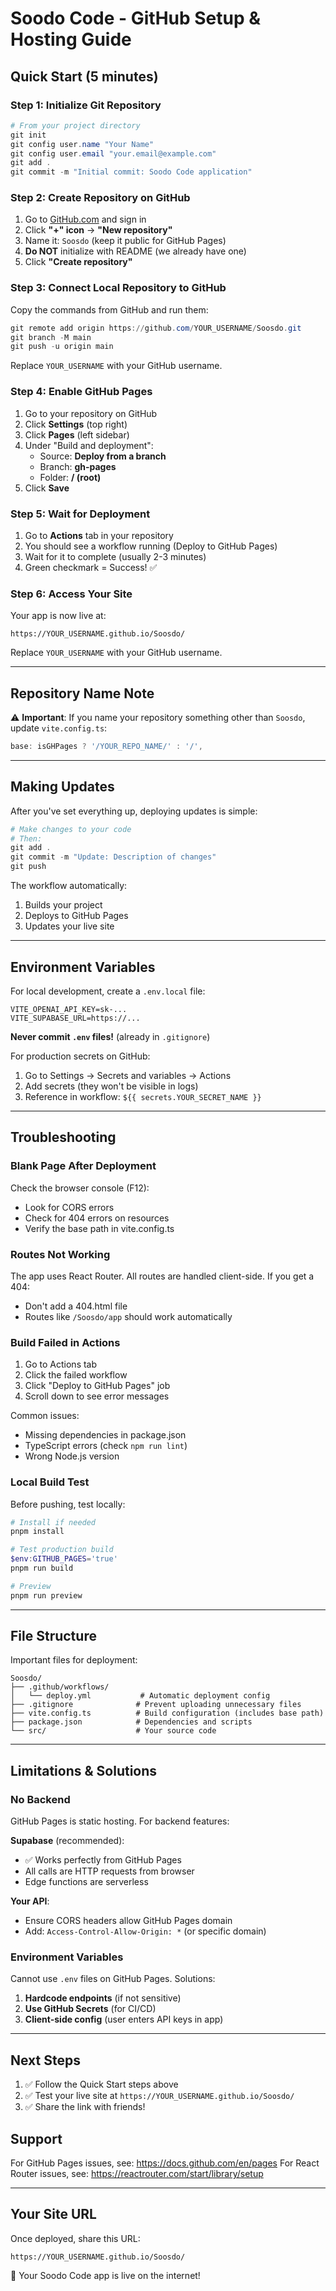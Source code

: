 # Soodo Code - GitHub Setup & Hosting Guide

## Quick Start (5 minutes)

### Step 1: Initialize Git Repository

```powershell
# From your project directory
git init
git config user.name "Your Name"
git config user.email "your.email@example.com"
git add .
git commit -m "Initial commit: Soodo Code application"
```

### Step 2: Create Repository on GitHub

1. Go to [GitHub.com](https://github.com) and sign in
2. Click **"+" icon** → **"New repository"**
3. Name it: `Soosdo` (keep it public for GitHub Pages)
4. **Do NOT** initialize with README (we already have one)
5. Click **"Create repository"**

### Step 3: Connect Local Repository to GitHub

Copy the commands from GitHub and run them:

```powershell
git remote add origin https://github.com/YOUR_USERNAME/Soosdo.git
git branch -M main
git push -u origin main
```

Replace `YOUR_USERNAME` with your GitHub username.

### Step 4: Enable GitHub Pages

1. Go to your repository on GitHub
2. Click **Settings** (top right)
3. Click **Pages** (left sidebar)
4. Under "Build and deployment":
   - Source: **Deploy from a branch**
   - Branch: **gh-pages**
   - Folder: **/ (root)**
5. Click **Save**

### Step 5: Wait for Deployment

1. Go to **Actions** tab in your repository
2. You should see a workflow running (Deploy to GitHub Pages)
3. Wait for it to complete (usually 2-3 minutes)
4. Green checkmark = Success! ✅

### Step 6: Access Your Site

Your app is now live at:
```
https://YOUR_USERNAME.github.io/Soosdo/
```

Replace `YOUR_USERNAME` with your GitHub username.

---

## Repository Name Note

⚠️ **Important**: If you name your repository something other than `Soosdo`, update `vite.config.ts`:

```typescript
base: isGHPages ? '/YOUR_REPO_NAME/' : '/',
```

---

## Making Updates

After you've set everything up, deploying updates is simple:

```powershell
# Make changes to your code
# Then:
git add .
git commit -m "Update: Description of changes"
git push
```

The workflow automatically:
1. Builds your project
2. Deploys to GitHub Pages
3. Updates your live site

---

## Environment Variables

For local development, create a `.env.local` file:

```
VITE_OPENAI_API_KEY=sk-...
VITE_SUPABASE_URL=https://...
```

**Never commit `.env` files!** (already in `.gitignore`)

For production secrets on GitHub:
1. Go to Settings → Secrets and variables → Actions
2. Add secrets (they won't be visible in logs)
3. Reference in workflow: `${{ secrets.YOUR_SECRET_NAME }}`

---

## Troubleshooting

### Blank Page After Deployment

Check the browser console (F12):
- Look for CORS errors
- Check for 404 errors on resources
- Verify the base path in vite.config.ts

### Routes Not Working

The app uses React Router. All routes are handled client-side. If you get a 404:
- Don't add a 404.html file
- Routes like `/Soosdo/app` should work automatically

### Build Failed in Actions

1. Go to Actions tab
2. Click the failed workflow
3. Click "Deploy to GitHub Pages" job
4. Scroll down to see error messages

Common issues:
- Missing dependencies in package.json
- TypeScript errors (check `npm run lint`)
- Wrong Node.js version

### Local Build Test

Before pushing, test locally:

```powershell
# Install if needed
pnpm install

# Test production build
$env:GITHUB_PAGES='true'
pnpm run build

# Preview
pnpm run preview
```

---

## File Structure

Important files for deployment:
```
Soosdo/
├── .github/workflows/
│   └── deploy.yml           # Automatic deployment config
├── .gitignore              # Prevent uploading unnecessary files
├── vite.config.ts          # Build configuration (includes base path)
├── package.json            # Dependencies and scripts
└── src/                    # Your source code
```

---

## Limitations & Solutions

### No Backend

GitHub Pages is static hosting. For backend features:

**Supabase** (recommended):
- ✅ Works perfectly from GitHub Pages
- All calls are HTTP requests from browser
- Edge functions are serverless

**Your API**:
- Ensure CORS headers allow GitHub Pages domain
- Add: `Access-Control-Allow-Origin: *` (or specific domain)

### Environment Variables

Cannot use `.env` files on GitHub Pages. Solutions:

1. **Hardcode endpoints** (if not sensitive)
2. **Use GitHub Secrets** (for CI/CD)
3. **Client-side config** (user enters API keys in app)

---

## Next Steps

1. ✅ Follow the Quick Start steps above
2. ✅ Test your live site at `https://YOUR_USERNAME.github.io/Soosdo/`
3. ✅ Share the link with friends!

## Support

For GitHub Pages issues, see: https://docs.github.com/en/pages
For React Router issues, see: https://reactrouter.com/start/library/setup

---

## Your Site URL

Once deployed, share this URL:
```
https://YOUR_USERNAME.github.io/Soosdo/
```

🎉 Your Soodo Code app is live on the internet!
